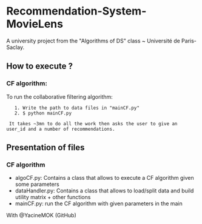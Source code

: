 # Recommendation-System-MovieLens
A university project from the "Algorithms of DS" class ~ Université de Paris-Saclay.

## How to execute ?

### CF algorithm:
  To run the collaborative filtering algorithm:

       1. Write the path to data files in "mainCF.py"
       2. $ python mainCF.py 

     It takes ~3mn to do all the work then asks the user to give an user_id and a number of recommendations.


## Presentation of files

### CF algorithm

- algoCF.py: Contains a class that allows to execute a CF algorithm given some parameters
- dataHandler.py: Contains a class that allows to load/split data and build utility matrix + other functions
- mainCF.py: run the CF algorithm with given parameters in the main

 With @YacineMOK (GitHub)
